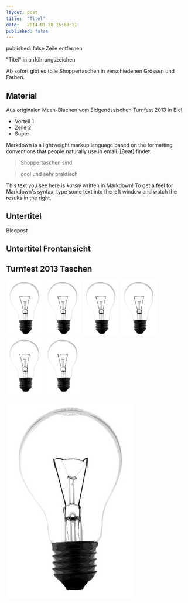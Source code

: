 ```yaml
---
layout: post
title:  "Titel"
date:   2014-01-20 16:00:11
published: false
---
```



published: false Zeile entfernen

"Titel" in anführungszeichen


Ab sofort gibt es tolle Shoppertaschen in verschiedenen Grössen und Farben.

## Material
Aus originalen Mesh-Blachen vom Eidgenössischen Turnfest 2013 in Biel 

  - Vorteil 1
  - Zeile 2
  - Super

Markdown is a lightweight markup language based on the formatting conventions that people naturally use in email.  [Beat] findet:


> Shoppertaschen sind

> cool und sehr praktisch

This text you see here is *kursiv* written in Markdown! To get a feel for Markdown's syntax, type some text into the left window and watch the results in the right.  


Untertitel
----

Blogpost


## Untertitel Frontansicht



## Turnfest 2013 Taschen 

<img src="/images/birne.jpg" class="right" width="100" />

<img src="/images/birne.jpg" class="left"  width="100" />

<img src="/images/birne.jpg" class="center" width="100" />

<img src="/images/birne.jpg" class="right" width="100" />

<img src="/images/birne.jpg" class="left"  width="100" />

<img src="/images/birne.jpg" class="center" width="100" />

![birne](/images/birne.jpg)




    
